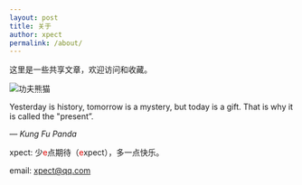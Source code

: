 ```yaml
---
layout: post
title: 关于
author: xpect
permalink: /about/
---
```


这里是一些共享文章，欢迎访问和收藏。

![功夫熊猫](https://ngrok.xscale.cn:8097/images/2019/09/08/4f868864c40545897538184885a2a4cb.jpg  "Placeholder image")

Yesterday is history, tomorrow is a mystery, but today is a gift. That is why it is called the "present”.

*― Kung Fu Panda*

xpect: 少<span style="color:#E00400">e</span>点期待（<span style="color:#E00400">e</span>xpect），多一点快乐。

email: xpect@qq.com